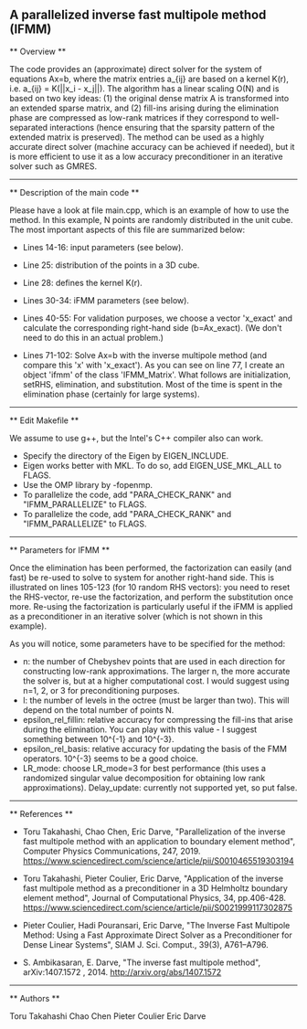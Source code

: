 ## A parallelized inverse fast multipole method (IFMM)

** Overview **

The code provides an (approximate) direct solver for the system of equations Ax=b, where the matrix entries a_{ij} are based on a kernel K(r), i.e. a_{ij} = K(||x_i - x_j||). The algorithm has a linear scaling O(N) and is based on two key ideas: (1) the original dense matrix A is transformed into an extended sparse matrix, and (2) fill-ins arising during the elimination phase are compressed as low-rank matrices if they correspond to well-separated interactions (hence ensuring that the sparsity pattern of the extended matrix is preserved). The method can be used as a highly accurate direct solver (machine accuracy can be achieved if needed), but it is more efficient to use it as a low accuracy preconditioner in an iterative solver such as GMRES.

---

** Description of the main code **

Please have a look at file main.cpp, which is an example of how to use the method. In this example, N points are randomly distributed in the unit cube. The most important aspects of this file are summarized below:

* Lines 14-16: input parameters (see below).

* Line 25: distribution of the points in a 3D cube.

* Line 28: defines the kernel K(r).

* Lines 30-34: iFMM parameters (see below).

* Lines 40-55: For validation purposes, we choose a vector 'x_exact' and calculate the corresponding right-hand side (b=Ax_exact). (We don't need to do this in an actual problem.)

* Lines 71-102: Solve Ax=b with the inverse multipole method (and compare this 'x' with 'x_exact'). As you can see on line 77, I create an object 'ifmm' of the class 'IFMM_Matrix'. What follows are initialization, setRHS, elimination, and substitution. Most of the time is spent in the elimination phase (certainly for large systems).

---

** Edit Makefile **

We assume to use g++, but the Intel's C++ compiler also can work.

* Specify the directory of the Eigen by EIGEN_INCLUDE.
* Eigen works better with MKL. To do so, add EIGEN_USE_MKL_ALL to FLAGS.
* Use the OMP library by -fopenmp.
* To parallelize the code, add "PARA_CHECK_RANK" and "IFMM_PARALLELIZE" to FLAGS.
* To parallelize the code, add "PARA_CHECK_RANK" and "IFMM_PARALLELIZE" to FLAGS.

---

** Parameters for IFMM **

Once the elimination has been performed, the factorization can easily (and fast) be re-used to solve to system for another right-hand side. This is illustrated on lines 105-123 (for 10 random RHS vectors): you need to reset the RHS-vector, re-use the factorization, and perform the substitution once more. Re-using the factorization is particularly useful if the iFMM is applied as a preconditioner in an iterative solver (which is not shown in this example).

As you will notice, some parameters have to be specified for the method:

* n: the number of Chebyshev points that are used in each direction for constructing low-rank approximations. The larger n, the more accurate the solver is, but at a higher computational cost. I would suggest using n=1, 2, or 3 for preconditioning purposes.
* l: the number of levels in the octree (must be larger than two). This will depend on the total number of points N.
* epsilon_rel_fillin: relative accuracy for compressing the fill-ins that arise during the elimination. You can play with this value - I suggest something between 10^{-1} and 10^{-3}.
* epsilon_rel_basis: relative accuracy for updating the basis of the FMM operators. 10^{-3} seems to be a good choice.
* LR_mode: choose LR_mode=3 for best performance (this uses a randomized singular value decomposition for obtaining low rank approximations).
    Delay_update: currently not supported yet, so put false.

---

** References **

* Toru Takahashi, Chao Chen, Eric Darve, "Parallelization of the inverse fast multipole method with an application to boundary element method", Computer Physics Communications, 247, 2019. https://www.sciencedirect.com/science/article/pii/S0010465519303194

* Toru Takahashi, Pieter Coulier, Eric Darve, "Application of the inverse fast multipole method as a preconditioner in a 3D Helmholtz boundary element method", Journal of Computational Physics, 34, pp.406-428. https://www.sciencedirect.com/science/article/pii/S0021999117302875

* Pieter Coulier, Hadi Pouransari, Eric Darve, "The Inverse Fast Multipole Method: Using a Fast Approximate Direct Solver as a Preconditioner for Dense Linear Systems", SIAM J. Sci. Comput., 39(3), A761–A796.

* S. Ambikasaran, E. Darve, "The inverse fast multipole method", arXiv:1407.1572
, 2014. http://arxiv.org/abs/1407.1572

---

** Authors **

Toru Takahashi
Chao Chen
Pieter Coulier
Eric Darve
